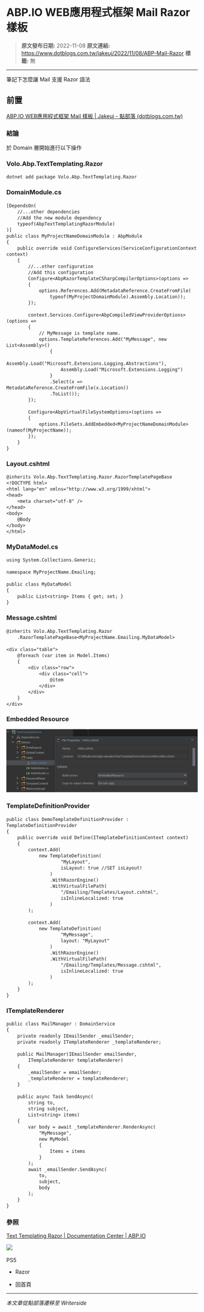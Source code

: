 # ABP.IO WEB應用程式框架 Mail Razor 樣板

> **原文發布日期:** 2022-11-08
> **原文連結:** https://www.dotblogs.com.tw/jakeuj/2022/11/08/ABP-Mail-Razor
> **標籤:** 無

---

筆記下怎麼讓 Mail 支援 Razor 語法

## 前置

[ABP.IO WEB應用程式框架 Mail 樣板 | Jakeuj - 點部落 (dotblogs.com.tw)](https://www.dotblogs.com.tw/jakeuj/2022/11/07/abp-mail-template)

### 結論

於 Domain 層開始進行以下操作

### Volo.Abp.TextTemplating.Razor

```
dotnet add package Volo.Abp.TextTemplating.Razor
```

### DomainModule.cs

```
[DependsOn(
    //...other dependencies
    //Add the new module dependency
    typeof(AbpTextTemplatingRazorModule)
)]
public class MyProjectNameDomainModule : AbpModule
{
    public override void ConfigureServices(ServiceConfigurationContext context)
    {
        //...other configuration
        //Add this configuration
        Configure<AbpRazorTemplateCSharpCompilerOptions>(options =>
        {
            options.References.Add(MetadataReference.CreateFromFile(
                typeof(MyProjectDomainModule).Assembly.Location));
        });

        context.Services.Configure<AbpCompiledViewProviderOptions>(options =>
        {
            // MyMessage is template name.
            options.TemplateReferences.Add("MyMessage", new List<Assembly>()
                {
                    Assembly.Load("Microsoft.Extensions.Logging.Abstractions"),
                    Assembly.Load("Microsoft.Extensions.Logging")
                }
                .Select(x => MetadataReference.CreateFromFile(x.Location))
                .ToList());
        });

        Configure<AbpVirtualFileSystemOptions>(options =>
        {
            options.FileSets.AddEmbedded<MyProjectNameDomainModule>(nameof(MyProjectName));
        });
    }
}
```

### Layout.cshtml

```
@inherits Volo.Abp.TextTemplating.Razor.RazorTemplatePageBase
<!DOCTYPE html>
<html lang="en" xmlns="http://www.w3.org/1999/xhtml">
<head>
    <meta charset="utf-8" />
</head>
<body>
    @Body
</body>
</html>
```

### MyDataModel.cs

```
using System.Collections.Generic;

namespace MyProjectName.Emailing;

public class MyDataModel
{
    public List<string> Items { get; set; }
}
```

### Message.cshtml

```
@inherits Volo.Abp.TextTemplating.Razor
    .RazorTemplatePageBase<MyProjectName.Emailing.MyDataModel>

<div class="table">
    @foreach (var item in Model.Items)
    {
        <div class="row">
            <div class="cell">
                @item
            </div>
        </div>
    }
</div>
```

### Embedded Resource

![](https://raw.githubusercontent.com/abpframework/abp/rel-6.0/docs/en/images/hello-template-razor.png)

### TemplateDefinitionProvider

```
public class DemoTemplateDefinitionProvider : TemplateDefinitionProvider
{
    public override void Define(ITemplateDefinitionContext context)
    {
        context.Add(
            new TemplateDefinition(
                    "MyLayout",
                    isLayout: true //SET isLayout!
                )
                .WithRazorEngine()
                .WithVirtualFilePath(
                    "/Emailing/Templates/Layout.cshtml",
                    isInlineLocalized: true
                )
        );

        context.Add(
            new TemplateDefinition(
                    "MyMessage",
                    layout: "MyLayout"
                )
                .WithRazorEngine()
                .WithVirtualFilePath(
                    "/Emailing/Templates/Message.cshtml",
                    isInlineLocalized: true
                )
        );
    }
}
```

### ITemplateRenderer

```
public class MailManager : DomainService
{
    private readonly IEmailSender _emailSender;
    private readonly ITemplateRenderer _templateRenderer;

    public MailManager(IEmailSender emailSender,
        ITemplateRenderer templateRenderer)
    {
        _emailSender = emailSender;
        _templateRenderer = templateRenderer;
    }

    public async Task SendAsync(
        string to,
        string subject,
        List<string> items)
    {
        var body = await _templateRenderer.RenderAsync(
            "MyMessage",
            new MyModel
            {
                Items = items
            }
        );
        await _emailSender.SendAsync(
            to,
            subject,
            body
        );
    }
}
```

### 參照

[Text Templating Razor | Documentation Center | ABP.IO](https://docs.abp.io/en/abp/latest/Text-Templating-Razor)

![](https://card.psnprofiles.com/1/jakeuj.png)

PS5

* Razor

* 回首頁

---

*本文章從點部落遷移至 Writerside*
